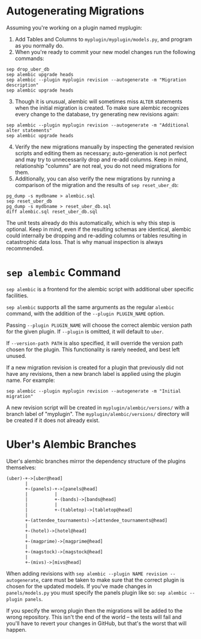 # Autogenerating Migrations

Assuming you're working on a plugin named myplugin:

1. Add Tables and Columns to `myplugin/myplugin/models.py`, and program as you
normally do.
2. When you're ready to commit your new model changes run the following
commands:
```
sep drop_uber_db
sep alembic upgrade heads
sep alembic --plugin myplugin revision --autogenerate -m "Migration description"
sep alembic upgrade heads
```
3. Though it is unusual, alembic will sometimes miss `ALTER` statements when
the initial migration is created. To make sure alembic recognizes every change
to the database, try generating new revisions again:
```
sep alembic --plugin myplugin revision --autogenerate -m "Additional alter statements"
sep alembic upgrade heads
```
4. Verify the new migrations manually by inspecting the generated revision
scripts and editing them as necessary; auto-generation is not perfect and may
try to unnecessarily drop and re-add columns. Keep in mind, relationship
"columns" are not real, you do not need migrations for them.
5. Additionally, you can also verify the new migrations by running a
comparison of the migration and the results of `sep reset_uber_db`:
```
pg_dump -s mydbname > alembic.sql
sep reset_uber_db
pg_dump -s mydbname > reset_uber_db.sql
diff alembic.sql reset_uber_db.sql
```
The unit tests already do this automatically, which is why this step is
optional. Keep in mind, even if the resulting schemas are identical, alembic
could internally be dropping and re-adding columns or tables resulting in
catastrophic data loss. That is why manual inspection is always recommended.

# `sep alembic` Command

`sep alembic` is a frontend for the alembic script with additional uber
specific facilities.

`sep alembic` supports all the same arguments as the regular `alembic`
command, with the addition of the `--plugin PLUGIN_NAME` option.

Passing `--plugin PLUGIN_NAME` will choose the correct alembic version path
for the given plugin. If `--plugin` is omitted, it will default to `uber`.

If `--version-path PATH` is also specified, it will override the version
path chosen for the plugin. This functionality is rarely needed, and best
left unused.

If a new migration revision is created for a plugin that previously did
not have any revisions, then a new branch label is applied using the
plugin name. For example:

    sep alembic --plugin myplugin revision --autogenerate -m "Initial migration"

A new revision script will be created in `myplugin/alembic/versions/`
with a branch label of "myplugin". The `myplugin/alembic/versions/`
directory will be created if it does not already exist.


# Uber's Alembic Branches

Uber's alembic branches mirror the dependency structure of the plugins
themselves:
```
(uber)-+->[uber@head]
       |
       +-(panels)-+->[panels@head]
       |          |
       |          +-(bands)->[bands@head]
       |          |
       |          +-(tabletop)->[tabletop@head]
       |
       +-(attendee_tournaments)->[attendee_tournaments@head]
       |
       +-(hotel)->[hotel@head]
       |
       +-(magprime)->[magprime@head]
       |
       +-(magstock)->[magstock@head]
       |
       +-(mivs)->[mivs@head]
```

When adding revisions with `sep alembic --plugin NAME revision --autogenerate`,
care must be taken to make sure that the correct plugin is chosen for the
updated models. If you've made changes in `panels/models.py` you must specify
the panels plugin like so: `sep alembic --plugin panels`.

If you specify the wrong plugin then the migrations will be added to the
wrong repository. This isn't the end of the world – the tests will fail and
you'll have to revert your changes in GitHub, but that's the worst that will
happen.
